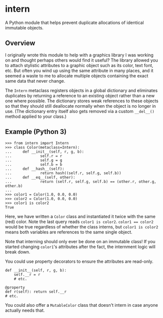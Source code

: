 # intern

A Python module that helps prevent duplicate allocations of identical immutable objects.

## Overview

I originally wrote this module to help with a graphics library I was working on and thought perhaps others would find it useful? The library allowed you to attach stylistic attributes to a graphic object such as its color, text font, etc. But often you wind up using the same attribute in many places, and it seemed a waste to me to allocate multiple objects containing the exact same data that never change.

The `Intern` metaclass registers objects in a global dictionary and eliminates duplicates by returning a reference to an existing object rather than a new one where possible. The dictionary stores weak references to these objects so that they should still deallocate normally when the object is no longer in use. (The dictionary entry itself also gets removed via a custom `__del__()` method applied to your class.)

## Example (Python 3)

	>>> from intern import Intern
	>>> class Color(metaclass=Intern):
	...     def __init__(self, r, g, b):
	...             self.r = r
	...             self.g = g
	...             self.b = b
	...     def __hash__(self):
	...             return hash((self.r, self.g, self.b))
	...     def __eq__(self, other):
	...             return (self.r, self.g, self.b) == (other.r, other.g, other.b)
	... 
	>>> color1 = Color(1.0, 0.0, 0.0)
	>>> color2 = Color(1.0, 0.0, 0.0)
	>>> color1 is color2
	True

Here, we have written a `Color` class and instantiated it twice with the same (red) color. Note the last query reads `color1 is color2`. `color1 == color2` would be true regardless of whether the class interns, but `color1 is color2` means both variables are references to the same single object.

Note that interning should only ever be done on an immutable class! If you started changing `color1`'s attributes after the fact, the internment logic will break down.

You could use property decorators to ensure the attributes are read-only.

	def __init__(self, r, g, b):
		self.__r = r
		# etc.
	
	@property
	def r(self): return self.__r
	# etc.

You could also offer a `MutableColor` class that doesn't intern in case anyone actually needs that.
